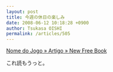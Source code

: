 ```yaml
---
layout: post
title: 今週の休日の楽しみ
date: 2008-06-12 10:18:28 +0900
author: Tsukasa OISHI
permalink: /articles/505
---
```


[Nome do Jogo » Artigo » New Free Book](http://www.nomedojogo.com/2008/06/09/new-free-book-ruby-on-rails-21-whats-new/)

これ読もうっと。

